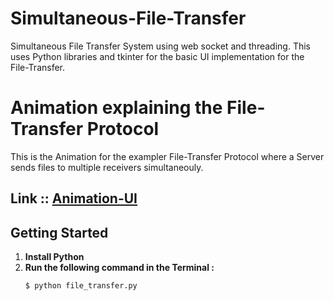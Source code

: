 # Simultaneous-File-Transfer
Simultaneous File Transfer System using web socket and threading.
This uses Python libraries and tkinter for the basic UI implementation for the File-Transfer.

# Animation explaining the File-Transfer Protocol 
This is the Animation for the exampler File-Transfer Protocol where a Server sends files to multiple receivers simultaneouly.

## Link :: [Animation-UI](https://dainty-bienenstitch-8d2ce6.netlify.app/)
## Getting Started
1. **Install Python**
2. **Run the following command in the Terminal :**
   ```bash
   $ python file_transfer.py
   ```

